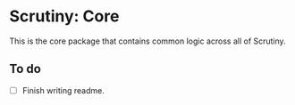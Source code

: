 # Scrutiny: Core
This is the core package that contains common logic across all of Scrutiny. 

## To do

  - [ ] Finish writing readme.